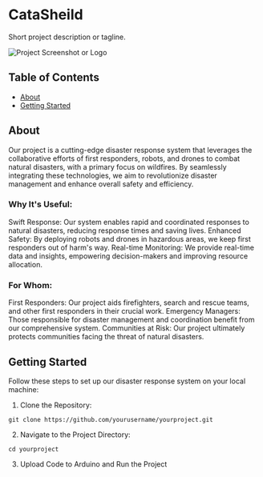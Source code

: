 # CataSheild

Short project description or tagline.

![Project Screenshot or Logo](fotor-ai-2023092410749.jpg)

## Table of Contents

- [About](#about)
- [Getting Started](#getting-started)

## About

Our project is a cutting-edge disaster response system that leverages the collaborative efforts of first responders, robots, and drones to combat natural disasters, with a primary focus on wildfires. By seamlessly integrating these technologies, we aim to revolutionize disaster management and enhance overall safety and efficiency.

### Why It's Useful:

Swift Response: Our system enables rapid and coordinated responses to natural disasters, reducing response times and saving lives.
Enhanced Safety: By deploying robots and drones in hazardous areas, we keep first responders out of harm's way.
Real-time Monitoring: We provide real-time data and insights, empowering decision-makers and improving resource allocation.

### For Whom:

First Responders: Our project aids firefighters, search and rescue teams, and other first responders in their crucial work.
Emergency Managers: Those responsible for disaster management and coordination benefit from our comprehensive system.
Communities at Risk: Our project ultimately protects communities facing the threat of natural disasters.

## Getting Started
Follow these steps to set up our disaster response system on your local machine:

1. Clone the Repository:

```git clone https://github.com/yourusername/yourproject.git```

2. Navigate to the Project Directory:

```cd yourproject```

3. Upload Code to Arduino and Run the Project


